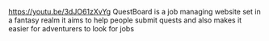 https://youtu.be/3dJO61zXvYg
QuestBoard is a job managing website set in a fantasy realm it aims to help people submit quests and also makes it easier for adventurers to look for jobs

